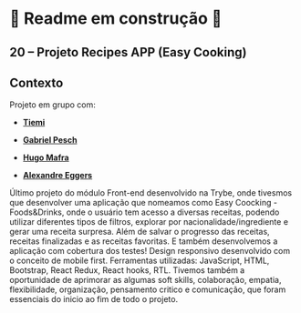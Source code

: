 # 🚧 Readme em construção 🚧

## 20 – Projeto Recipes APP (Easy Cooking)

## Contexto

Projeto em grupo com:

* <a href="https://github.com/tiemifaustino?tab=repositories" target="_blank" rel="external"><p><strong>Tiemi</strong></p></a>

* <a href="https://github.com/GabrielPesch" target="_blank" rel="external"><p><strong>Gabriel Pesch</strong></p></a>

* <a href="https://github.com/Hugorc10" target="_blank" rel="external"><p><strong>Hugo Mafra</strong></p></a>

* <a href="https://github.com/eggersss" target="_blank" rel="external"><p><strong>Alexandre Eggers</strong></p></a>


Último projeto do módulo Front-end desenvolvido na Trybe, onde tivesmos que desenvolver uma aplicação que nomeamos como Easy Coocking - Foods&Drinks, onde o usuário tem acesso a diversas receitas, podendo utilizar diferentes tipos de filtros, explorar por nacionalidade/ingrediente e gerar uma receita surpresa. Além de salvar o progresso das receitas, receitas finalizadas e as receitas favoritas. E também desenvolvemos a aplicação com cobertura dos testes!
Design responsivo desenvolvido com o conceito de mobile first.
Ferramentas utilizadas: JavaScript, HTML, Bootstrap, React Redux, React hooks, RTL.
Tivemos também a oportunidade de aprimorar as algumas soft skills, colaboração, empatia, flexibilidade, organização, pensamento critico e comunicação, que foram essenciais do inicio ao fim de todo o projeto.

<!-- Olá, Tryber!

Esse é apenas um arquivo inicial para o README do seu projeto.

É essencial que você preencha esse documento por conta própria, ok?

Não deixe de usar nossas dicas de escrita de README de projetos, e deixe sua criatividade brilhar!

⚠️ IMPORTANTE: você precisa deixar nítido:
- quais arquivos/pastas foram desenvolvidos por você; 
- quais arquivos/pastas foram desenvolvidos por outra pessoa estudante;
- quais arquivos/pastas foram desenvolvidos pela Trybe.

-->
